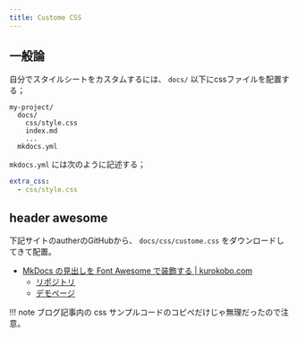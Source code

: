 ```yaml
---
title: Custome CSS
---
```


## 一般論

自分でスタイルシートをカスタムするには、 `docs/` 以下にcssファイルを配置する；

```
my-project/
  docs/
    css/style.css
    index.md
    ...
  mkdocs.yml

```

`mkdocs.yml` には次のように記述する；

```yaml
extra_css:
  - css/style.css
```

## header awesome

下記サイトのautherのGitHubから、 `docs/css/custome.css` をダウンロードしてきて配置。

- [MkDocs の見出しを Font Awesome で装飾する | kurokobo.com](https://blog.kurokobo.com/archives/2952)
  - [リポジトリ](https://github.com/kurokobo/mkdocs-header-awesome/)
  - [デモページ](https://kurokobo.github.io/mkdocs-header-awesome/)

!!! note
    ブログ記事内の css サンプルコードのコピペだけじゃ無理だったので注意。